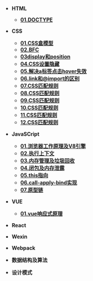 * **HTML**
  * [**01.DOCTYPE**](/HTML/01.DOCTYPE/01.DOCTYPE)
  

* **CSS**
  
  * [**01.CSS盒模型**](/CSS/01.块元素和行内元素/01.块元素和行内元素)
  * [**02.BFC**](/CSS/02.CSS文本属性/02.CSS文本属性)
  * [**03display和position**](/CSS/03.CSS选择器/03.CSS选择器)
  * [**04.CSS设置隐藏**](/CSS/04.CSS三大特性/04.CSS三大特性)
  * [**05.解决a标签点击hover失效**](/CSS/05.CSS盒模型//05.CSS盒模型)
  * [**06.link和@import的区别**](/CSS/06.link和import的区别/06.link和@import的区别)
  * [**07.CSS匹配规则**](/CSS/07.CSS匹配规则/07.CSS匹配规则)
  * [**08.CSS匹配规则**](/CSS/08.浮动/08.浮动)
  * [**09.CSS匹配规则**](/CSS/09.display和position/09.display和position)
  * [**10.CSS匹配规则**](/CSS/10.BFC/10.BFC)
  * [**11.CSS匹配规则**](/CSS/11.过渡模糊calc/11.过渡模糊calc)
  * [**12.CSS匹配规则**](/CSS/12.2D转换和3D转换/12.2D转换和3D转换)
* **JavaSCript**

  * [**01.浏览器工作原理及V8引擎**](/JavaScript/01.浏览器工作原理及V8引擎/01.浏览器工作原理及V8引擎)
  * [**02.执行上下文**](/JavaScript/02.执行上下文/02.执行上下文)
  * [**03.内存管理及垃圾回收**](/JavaScript/03.内存管理及垃圾回收/03.内存管理及垃圾回收)
  * [**04.闭包及内存泄露**](/JavaScript/04.闭包及内存泄露/04.闭包及内存泄露)
  * [**05.this指向**](/JavaScript/05.this指向/05.this指向)
  * [**06.call-apply-bind实现**](/JavaScript/06.call-apply-bind实现/06.call-apply-bind实现)
  * [**07.原型链**](/JavaScript/07.原型链/07.原型链)

  

* **VUE**

  * [**01.vue响应式原理**](/Vue/01.vue响应式原理/01.vue响应式原理)

  

* **React**

  

* **Wexin**

  

* **Webpack**

  

* **数据结构及算法**

  

* **设计模式**

  